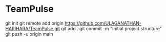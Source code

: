 # TeamPulse
git init
git remote add origin https://github.com/ULAGANATHAN-HARIHARA/TeamPulse.git
git add .
git commit -m "Initial project structure"
git push -u origin main
